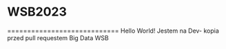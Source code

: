 # WSB2023
============================
Hello World!
Jestem na Dev- kopia przed pull requestem
Big Data WSB

